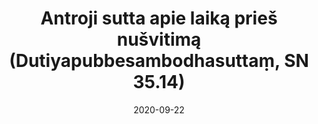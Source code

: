 ---
layout: page
title: 'Antroji sutta apie laiką prieš nušvitimą (Dutiyapubbesambodhasuttaṃ, SN 35.14)'
category: susijusios suttos
index: 
    - Saldybė (assāda)
    - Kartumas (ādīnava)
    - Ištrukimas (nissaraṇa)
sortIndex: 35014
date: 2020-09-22
tags: 
    - Saldybė (assāda)
    - Kartumas (ādīnava)
    - Ištrukimas (nissaraṇa)
suttacentral: sn35.14
---